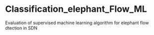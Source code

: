 # Classification_elephant_Flow_ML
Evaluation of supervised machine learning algorithm for elephant flow dtection in SDN
